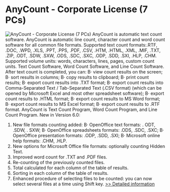 # AnyCount - Corporate License (7 PCs)
![AnyCount - Corporate License (7 PCs)](https://mycommerce.akamaized.net/api/pimages/P217611/BIG/217611.GIF)
AnyCount is automatic text count software. AnyCount is automatic line count, character count and word count software for all common file formats.
Supported text count formats:.RTF, .DOC, .WPD, .XLS, .PPT, .PPS, .PDF, .CSV, .HTM, .HTML, .XML, .MIF, .TXT, .ZIP, .ODT, .SDW, .SXW, .ODS, .SDC, .SXC, .ODP, .SDD, .SXI, .HLP, .CHM. Supported volume units: words, characters, lines, pages, custom count units. Text Count Software, Word Count Software, and Line Count Software.
After text count is completed, you can:
В· view count results on the screen;
В· sort results in columns;
В· copy results to clipboard;
В· print count results;
В· export count results into .TXT format;
В· export count results into Comma-Separated Text / Tab-Separated Text (.CSV format) (which can be opened by Microsoft Excel and most other spreadsheet software);
В· export count results to .HTML format;
В· export count results to MS Word format;
В· export count results to MS Excel format;
В· export count results to .RTF format.
AnyCount is Text Count Program, Word Count Program, and Line Count Program. New in Version 6.0:
1. New file formats counting added:
В· OpenOffice text formats: . ODT, .SDW, . SXW;
В· OpenOffice spreadsheets formats: .ODS, .SDC, .SXC;
В· OpenOffice presentation formats: .ODP, .SDD, .SXI;
В· Microsoft online help formats: .CHM, .HLP.
2. New options for Microsoft Office file formats: optionally counting Hidden Text.
3. Improved word count for .TXT and .PDF files.
4. Re-counting of the previously counted files.
5. Total calculated for each column of the table of results.
6. Sorting in each column of the table of results.
7. Enhanced procedure of selecting files to be counted: you can now select several files at a time using Shift key.
[>> Detailed information](https://secure.shareit.com/shareit/product.html?productid=217611&affiliateid=200057808)